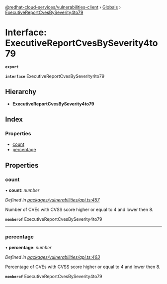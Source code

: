[@redhat-cloud-services/vulnerabilities-client](../README.md) › [Globals](../globals.md) › [ExecutiveReportCvesBySeverity4to79](executivereportcvesbyseverity4to79.md)

# Interface: ExecutiveReportCvesBySeverity4to79

**`export`** 

**`interface`** ExecutiveReportCvesBySeverity4to79

## Hierarchy

* **ExecutiveReportCvesBySeverity4to79**

## Index

### Properties

* [count](executivereportcvesbyseverity4to79.md#count)
* [percentage](executivereportcvesbyseverity4to79.md#percentage)

## Properties

###  count

• **count**: *number*

*Defined in [packages/vulnerabilities/api.ts:457](https://github.com/RedHatInsights/javascript-clients/blob/master/packages/vulnerabilities/api.ts#L457)*

Number of CVEs with CVSS score higher or equal to 4 and lower then 8.

**`memberof`** ExecutiveReportCvesBySeverity4to79

___

###  percentage

• **percentage**: *number*

*Defined in [packages/vulnerabilities/api.ts:463](https://github.com/RedHatInsights/javascript-clients/blob/master/packages/vulnerabilities/api.ts#L463)*

Percentage of CVEs with CVSS score higher or equal to 4 and lower then 8.

**`memberof`** ExecutiveReportCvesBySeverity4to79
